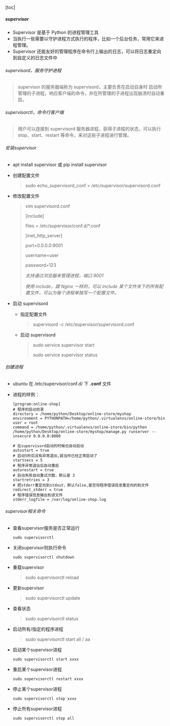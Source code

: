 [toc]

##### supervisor

- Supervisor 是基于 Python 的进程管理工具
- 当执行一些需要以守护进程方式执行的程序，比如一个后台任务，常用它来进程管理。
- Supervisor 还能友好的管理程序在命令行上输出的日志，可以将日志重定向到自定义的日志文件中

###### supervisord，服务守护进程

> supervisor 的服务器端称为 supervisord，主要负责在启动自身时 启动所管理的子进程，响应客户端的命令，并在所管理的子进程出现崩溃时自动重启。

###### supervisorctl，命令行客户端

> 用户可以连接到 supervisord 服务器进程，获得子进程的状态，可以执行 stop、start、restart 等命令，来对这些子进程进行管理。

###### 安装supervisor

-  apt install supervisor 或 pip install supervisor

- 创建配置文件

  > sudo echo_supervisord_conf > /etc/supervisor/supervisord.conf

- 修改配置文件

  > vim supervisord.conf 
  >
  > [include] 
  >
  > files = /etc/supervisor/conf.d/*.conf  
  >
  > 
  >
  > [inet_http_server] 
  >
  > port=0.0.0.0:9001 
  >
  > username=user 
  >
  > password=123
  >
  > 
  >
  > *支持通过浏览器来管理进程，端口 9001*
  >
  > *使用 include，跟 Nginx 一样的，可以 include 某个文件夹下的所有配置文件，可以为每个进程单独写一个配置文件。*

- 启动 supervisord

  - 指定配置文件

    > supervisord -c /etc/supervisor/supervisord.conf

  - 启动 supervisord

    > sudo service supervisor start 
    >
    > sudo service supervisor status

###### 创建进程

- ubuntu 在 /etc/supervisor/conf.d/ 下 **.conf** 文件

- 进程的样例：

  ```shell
  [program:online-shop]
  # 程序的启动目录
  directory = /home/python/Desktop/online-store/myshop
  environment = PYTHONPATH=/home/python/.virtualenvs/online-store/bin
  user = root
  command = /home/python/.virtualenvs/online-store/bin/python /home/python/Desktop/online-store/myshop/manage.py runserver --insecure 0.0.0.0:8000
  
  # 在supervisord启动的时候也自动启动
  autostart = true
  # 启动5秒后没有异常退出,就当作已经正常启动了
  startsecs = 5 
  # 程序异常退出后自动重启
  autorestart = true
  # 启动失败自动重试次数，默认是 3
  startretries = 3 
  # 把stderr重定向到stdout，默认false,是否将程序错误信息重定向的到文件
  redirect_stderr = true
  # 程序错误信息输出到该文件
  stderr_logfile = /var/log/online-shop.log
  ```

###### supervisor相关命令

- 查看supervisor服务是否正常运行
	```
	sudo supervisorctl
	```
- 关闭supervisor则执行命令
	```
	sudo supervisorctl shutdown
	```
- 重载supervisor

  > sudo supervisorctl reload

- 更新supervisor

  > sudo supervisorctl update

- 查看状态

  > sudo supervisorctl status

- 启动所有/指定的程序进程

  > sudo supervisorctl start all / aa
- 启动某个supervisor进程
	```
	sudo supervisorctl start xxxx
	```
- 重启某个supervisor进程
	```
	sudo supervisorctl restart xxxx
	```
- 停止某个supervisor进程
	```
	sudo supervisorctl stop xxxx
	```
- 停止所有supervisor进程
	```
	sudo supervisorctl stop all
	```
